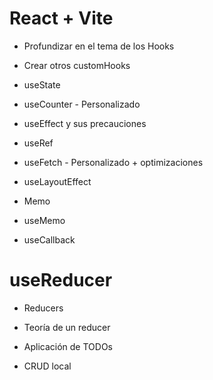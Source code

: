 # React + Vite

- Profundizar en el tema de los Hooks

- Crear otros customHooks

- useState

- useCounter - Personalizado

- useEffect y sus precauciones

- useRef

- useFetch - Personalizado + optimizaciones

- useLayoutEffect

- Memo

- useMemo

- useCallback

# useReducer

- Reducers

- Teoría de un reducer

- Aplicación de TODOs

- CRUD local